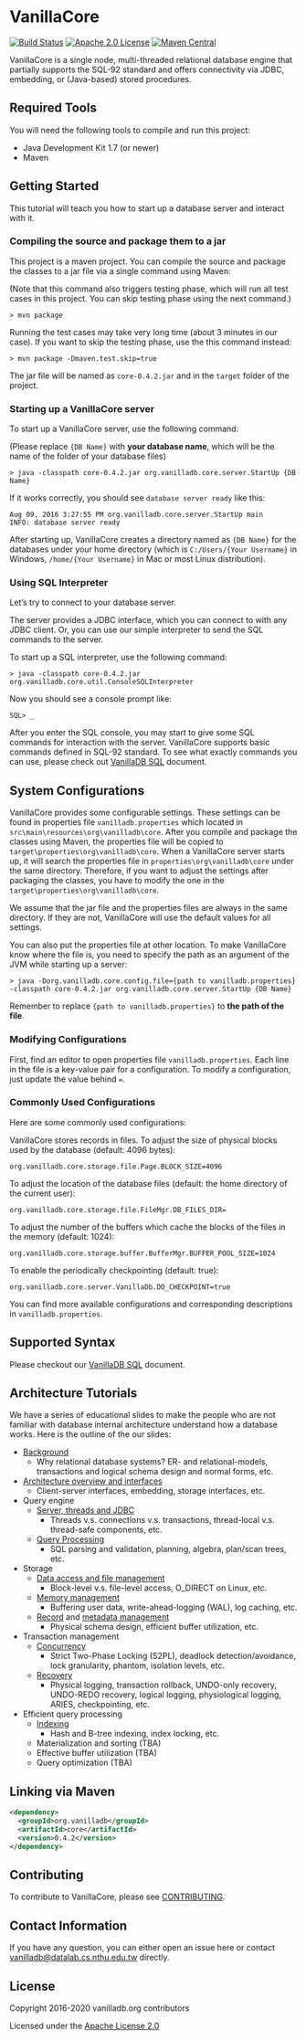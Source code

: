 ﻿# VanillaCore

[![Build Status](https://travis-ci.org/vanilladb/vanillacore.svg?branch=master)](https://travis-ci.org/vanilladb/vanillacore)
[![Apache 2.0 License](https://img.shields.io/badge/license-apache%202.0-orange.svg)](https://www.apache.org/licenses/LICENSE-2.0)
[![Maven Central](https://img.shields.io/maven-central/v/org.vanilladb/core.svg)](https://maven-badges.herokuapp.com/maven-central/org.vanilladb/core)

VanillaCore is a single node, multi-threaded relational database engine that partially supports the SQL-92 standard and offers connectivity via JDBC, embedding, or (Java-based) stored procedures.

## Required Tools

You will need the following tools to compile and run this project:

- Java Development Kit 1.7 (or newer)
- Maven

## Getting Started

This tutorial will teach you how to start up a database server and interact with it.

### Compiling the source and package them to a jar

This project is a maven project. You can compile the source and package the classes to a jar file via a single command using Maven:

(Note that this command also triggers testing phase, which will run all test cases in this project. You can skip testing phase using the next command.)

```
> mvn package
```

Running the test cases may take very long time (about 3 minutes in our case). If you want to skip the testing phase, use the this command instead:

```
> mvn package -Dmaven.test.skip=true
```

The jar file will be named as `core-0.4.2.jar` and in the `target` folder of the project.

### Starting up a VanillaCore server

To start up a VanillaCore server, use the following command:

(Please replace `{DB Name}` with **your database name**, which will be the name of the folder of your database files)

```
> java -classpath core-0.4.2.jar org.vanilladb.core.server.StartUp {DB Name}
```

If it works correctly, you should see `database server ready` like this:

```
Aug 09, 2016 3:27:55 PM org.vanilladb.core.server.StartUp main
INFO: database server ready
```

After starting up, VanillaCore creates a directory named as `{DB Name}` for the databases under your home directory (which is `C:/Users/{Your Username}` in Windows, `/home/{Your Username}` in Mac or most Linux distribution).

### Using SQL Interpreter

Let’s try to connect to your database server.

The server provides a JDBC interface, which you can connect to with any JDBC client. Or, you can use our simple interpreter to send the SQL commands to the server.

To start up a SQL interpreter, use the following command:

```
> java -classpath core-0.4.2.jar org.vanilladb.core.util.ConsoleSQLInterpreter
```

Now you should see a console prompt like:

```
SQL> _
```

After you enter the SQL console, you may start to give some SQL commands for interaction with the server. VanillaCore supports basic commands defined in SQL-92 standard. To see what exactly commands you can use, please check out [VanillaDB SQL](doc/vanilladb-sql.md) document.

## System Configurations

VanillaCore provides some configurable settings. These settings can be found in properties file `vanilladb.properties` which located in `src\main\resources\org\vanilladb\core`. After you compile and package the classes using Maven, the properties file will be copied to `target\properties\org\vanilladb\core`. When a VanillaCore server starts up, it will search the properties file in `properties\org\vanilladb\core` under the same directory. Therefore, if you want to adjust the settings after packaging the classes, you have to modify the one in the `target\properties\org\vanilladb\core`.

We assume that the jar file and the properties files are always in the same directory. If they are not, VanillaCore will use the default values for all settings.

You can also put the properties file at other location. To make VanillaCore know where the file is, you need to specify the path as an argument of the JVM while starting up a server:

```
> java -Dorg.vanilladb.core.config.file={path to vanilladb.properties} -classpath core-0.4.2.jar org.vanilladb.core.server.StartUp {DB Name}
```

Remember to replace `{path to vanilladb.properties}` to **the path of the file**.

### Modifying Configurations

First, find an editor to open properties file `vanilladb.properties`. Each line in the file is a key-value pair for a configuration. To modify a configuration, just update the value behind `=`.

### Commonly Used Configurations

Here are some commonly used configurations:

VanillaCore stores records in files. To adjust the size of physical blocks used by the database (default: 4096 bytes):

```
org.vanilladb.core.storage.file.Page.BLOCK_SIZE=4096
```

To adjust the location of the database files (default: the home directory of the current user):

```
org.vanilladb.core.storage.file.FileMgr.DB_FILES_DIR=
```

To adjust the number of the buffers which cache the blocks of the files in the memory (default: 1024):

```
org.vanilladb.core.storage.buffer.BufferMgr.BUFFER_POOL_SIZE=1024
```

To enable the periodically checkpointing (default: true):

```
org.vanilladb.core.server.VanillaDb.DO_CHECKPOINT=true
```

You can find more available configurations and corresponding descriptions in `vanilladb.properties`.

## Supported Syntax

Please checkout our [VanillaDB SQL](doc/vanilladb-sql.md) document.

## Architecture Tutorials

We have a series of educational slides to make the people who are not familiar with database internal architecture understand how a database works. Here is the outline of the our slides:

- [Background](http://www.vanilladb.org/slides/core/Background.pdf)
	- Why relational database systems? ER- and relational-models, transactions and logical schema design and normal forms, etc.
- [Architecture overview and interfaces](http://www.vanilladb.org/slides/core/Architecture_and_Interfaces.pdf)
	- Client-server interfaces, embedding, storage interfaces, etc.
- Query engine
	- [Server, threads and JDBC](http://www.vanilladb.org/slides/core/Server_and_Threads.pdf)
		- Threads v.s. connections v.s. transactions, thread-local v.s. thread-safe components, etc.
	- [Query Processing](http://www.vanilladb.org/slides/core/Query_Processing.pdf)
		- SQL parsing and validation, planning, algebra, plan/scan trees, etc.
- Storage
	- [Data access and file management](http://www.vanilladb.org/slides/core/Data_Access_and_File_Management.pdf)
		- Block-level v.s. file-level access, O_DIRECT on Linux, etc.
	- [Memory management](http://www.vanilladb.org/slides/core/Memory_Management.pdf)
		- Buffering user data, write-ahead-logging (WAL), log caching, etc.
	- [Record](http://www.vanilladb.org/slides/core/Record_Management.pdf) and [metadata management](http://www.vanilladb.org/slides/core/Metadata_Management.pdf)
		- Physical schema design, efficient buffer utilization, etc.
- Transaction management
	- [Concurrency](http://www.vanilladb.org/slides/core/Transaction_Concurrency.pdf)
		- Strict Two-Phase Locking (S2PL), deadlock detection/avoidance, lock granularity, phantom, isolation levels, etc.
	- [Recovery](http://www.vanilladb.org/slides/core/Transaction_Recovery.pdf)
		- Physical logging, transaction rollback, UNDO-only recovery, UNDO-REDO recovery, logical logging, physiological logging, ARIES, checkpointing, etc.
- Efficient query processing
	- [Indexing](http://www.vanilladb.org/slides/core/Indexing.pdf)
		- Hash and B-tree indexing, index locking, etc.
	- Materialization and sorting (TBA)
	- Effective buffer utilization (TBA)
	- Query optimization (TBA)

## Linking via Maven

```xml
<dependency>
  <groupId>org.vanilladb</groupId>
  <artifactId>core</artifactId>
  <version>0.4.2</version>
</dependency>
```

## Contributing

To contribute to VanillaCore, please see [CONTRIBUTING](CONTRIBUTING.md).

## Contact Information

If you have any question, you can either open an issue here or contact [vanilladb@datalab.cs.nthu.edu.tw](vanilladb@datalab.cs.nthu.edu.tw) directly.

## License

Copyright 2016-2020 vanilladb.org contributors

Licensed under the [Apache License 2.0](LICENSE)
